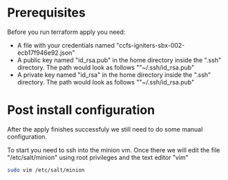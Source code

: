 # Prerequisites
Before you run terraform apply you need:
- A file with your credentials named "ccfs-igniters-sbx-002-ecb17f946e92.json"
- A public key named "id_rsa.pub" in the home directory inside the ".ssh" directory. The path would look as follows ""~/.ssh/id_rsa.pub"
- A private key named "id_rsa" in the home directory inside the ".ssh" directory. The path would look as follows ""~/.ssh/id_rsa.pub"

# Post install configuration
After the apply finishes successfuly we still need to do some manual configuration.

To start you need to ssh into the minion vm. Once there we will edit the file "/etc/salt/minion" using root privileges and the text editor "vim"
``` bash
sudo vim /etc/salt/minion
```